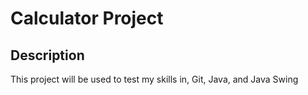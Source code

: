 # Calculator Project

## Description
This project will be used to test my skills in, Git, Java, and Java Swing
